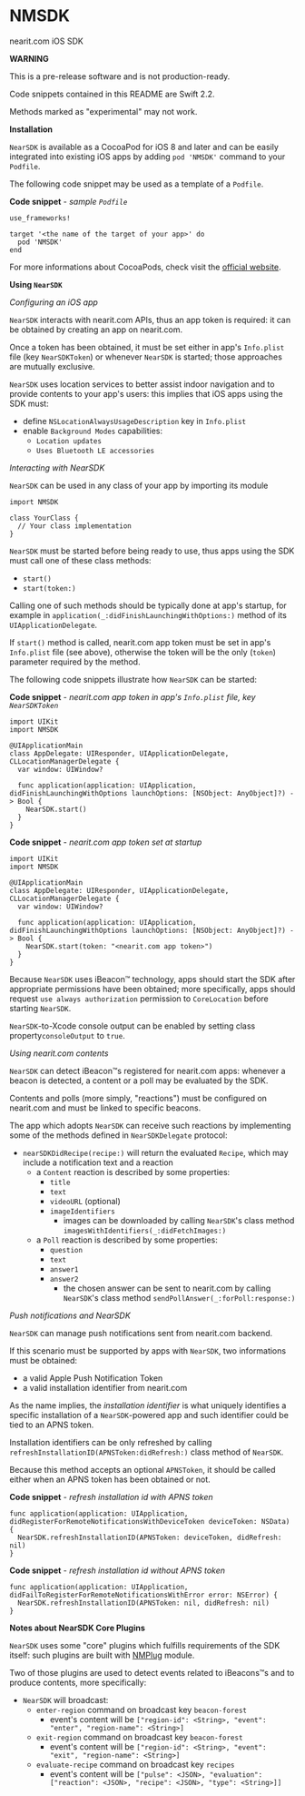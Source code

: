 # NMSDK
nearit.com iOS SDK

**WARNING**

This is a pre-release software and is not production-ready.

Code snippets contained in this README are Swift 2.2.

Methods marked as "experimental" may not work.

**Installation**

`NearSDK` is available as a CocoaPod for iOS 8 and later and can be easily integrated into existing iOS apps by adding `pod 'NMSDK'` command to your `Podfile`.

The following code snippet may be used as a template of a `Podfile`.

**Code snippet** - *sample `Podfile`*

    use_frameworks!

    target '<the name of the target of your app>' do
      pod 'NMSDK'
    end

For more informations about CocoaPods, check visit the [official website](https://guides.cocoapods.org).

**Using `NearSDK`**

*Configuring an iOS app*

`NearSDK` interacts with nearit.com APIs, thus an app token is required: it can be obtained by creating an app on nearit.com.

Once a token has been obtained, it must be set either in app's `Info.plist` file (key `NearSDKToken`) or whenever `NearSDK` is started; those approaches are mutually exclusive.

`NearSDK` uses location services to better assist indoor navigation and to provide contents
to your app's users: this implies that iOS apps using the SDK must:

- define `NSLocationAlwaysUsageDescription` key in `Info.plist`
- enable `Background Modes` capabilities:
  - `Location updates`
  - `Uses Bluetooth LE accessories`

*Interacting with NearSDK*

`NearSDK` can be used in any class of your app by importing its module

    import NMSDK

    class YourClass {
      // Your class implementation
    }

`NearSDK` must be started before being ready to use, thus apps using the SDK must call one of these class methods:

- `start()`
- `start(token:)`

Calling one of such methods should be typically done at app's startup, for example in `application(_:didFinishLaunchingWithOptions:)` method of its `UIApplicationDelegate`.

If `start()` method is called, nearit.com app token must be set in app's `Info.plist` file (see above), otherwise the token will be the only (`token`) parameter required by the method.

The following code snippets illustrate how `NearSDK` can be started:

**Code snippet** - *nearit.com app token in app's `Info.plist` file, key `NearSDKToken`*

    import UIKit
    import NMSDK

    @UIApplicationMain
    class AppDelegate: UIResponder, UIApplicationDelegate, CLLocationManagerDelegate {
      var window: UIWindow?

      func application(application: UIApplication, didFinishLaunchingWithOptions launchOptions: [NSObject: AnyObject]?) -> Bool {
        NearSDK.start()
      }
    }

**Code snippet** - *nearit.com app token set at startup*

    import UIKit
    import NMSDK

    @UIApplicationMain
    class AppDelegate: UIResponder, UIApplicationDelegate, CLLocationManagerDelegate {
      var window: UIWindow?

      func application(application: UIApplication, didFinishLaunchingWithOptions launchOptions: [NSObject: AnyObject]?) -> Bool {
        NearSDK.start(token: "<nearit.com app token>")
      }
    }

Because `NearSDK` uses iBeacon™ technology, apps should start the SDK after appropriate permissions have been obtained; more specifically, apps should request `use always authorization` permission to `CoreLocation` before starting `NearSDK`.

`NearSDK`-to-Xcode console output can be enabled by setting class property`consoleOutput` to `true`.

*Using nearit.com contents*

`NearSDK` can detect iBeacon™s registered for nearit.com apps: whenever a beacon is detected, a content or a poll may be evaluated by the SDK.

Contents and polls (more simply, "reactions") must be configured on nearit.com and must be linked to specific beacons.

The app which adopts `NearSDK` can receive such reactions by implementing some of the methods defined in `NearSDKDelegate` protocol:

- `nearSDKDidRecipe(recipe:)` will return the evaluated `Recipe`, which may include a notification text and a reaction
  - a `Content` reaction is described by some properties:
    - `title`
    - `text`
    - `videoURL` (optional)
    - `imageIdentifiers`
        - images can be downloaded by calling `NearSDK`'s class method `imagesWithIdentifiers(_:didFetchImages:)`
  - a `Poll` reaction is described by some properties:
    - `question`
    - `text`
    - `answer1`
    - `answer2`
        - the chosen answer can be sent to nearit.com by calling `NearSDK`'s class method `sendPollAnswer(_:forPoll:response:)`

*Push notifications and NearSDK*

`NearSDK` can manage push notifications sent from nearit.com backend.

If this scenario must be supported by apps with `NearSDK`, two informations must be obtained:

- a valid Apple Push Notification Token
- a valid installation identifier from nearit.com

As the name implies, the *installation identifier* is what uniquely identifies a specific installation of a `NearSDK`-powered app and such identifier could be tied to an APNS token.

Installation identifiers can be only refreshed by calling `refreshInstallationID(APNSToken:didRefresh:)` class method of `NearSDK`.

Because this method accepts an optional `APNSToken`, it should be called either when an APNS token has been obtained or not.

**Code snippet** - *refresh installation id with APNS token*

    func application(application: UIApplication, didRegisterForRemoteNotificationsWithDeviceToken deviceToken: NSData) {
      NearSDK.refreshInstallationID(APNSToken: deviceToken, didRefresh: nil)
    }

**Code snippet** - *refresh installation id without APNS token*

    func application(application: UIApplication, didFailToRegisterForRemoteNotificationsWithError error: NSError) {
      NearSDK.refreshInstallationID(APNSToken: nil, didRefresh: nil)
    }

**Notes about NearSDK Core Plugins**

`NearSDK` uses some "core" plugins which fulfills requirements of the SDK itself: such plugins are built with [NMPlug](https://github.com/nearit/nm.plug) module.

Two of those plugins are used to detect events related to iBeacons™s and to produce contents, more specifically:

- `NearSDK` will broadcast:
  - `enter-region` command on broadcast key `beacon-forest`
    - event's content will be `["region-id": <String>, "event": "enter", "region-name": <String>]`
  - `exit-region` command on broadcast key `beacon-forest`
    - event's content will be `["region-id": <String>, "event": "exit", "region-name": <String>]`
  - `evaluate-recipe` command on broadcast key `recipes`
    - event's content will be `["pulse": <JSON>, "evaluation": ["reaction": <JSON>, "recipe": <JSON>, "type": <String>]]`
